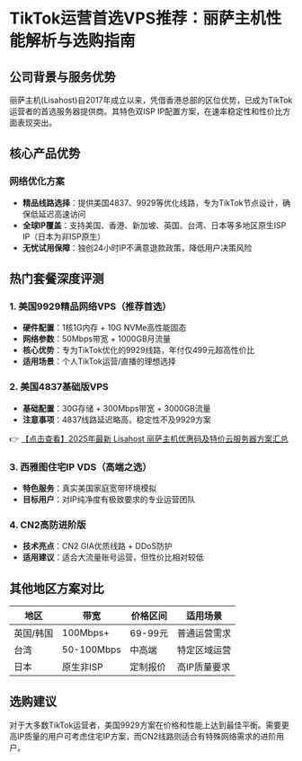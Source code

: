 # TikTok运营首选VPS推荐：丽萨主机性能解析与选购指南

## 公司背景与服务优势

丽萨主机(Lisahost)自2017年成立以来，凭借香港总部的区位优势，已成为TikTok运营者的首选服务器提供商。其特色双ISP IP配置方案，在速率稳定性和性价比方面表现突出。

## 核心产品优势

### 网络优化方案
- **精品线路选择**：提供美国4837、9929等优化线路，专为TikTok节点设计，确保低延迟高速访问
- **全球IP覆盖**：支持美国、香港、新加坡、英国、台湾、日本等多地区原生ISP IP（日本为非ISP原生）
- **无忧试用保障**：独创24小时IP不满意退款政策，降低用户决策风险

## 热门套餐深度评测

### 1. 美国9929精品网络VPS（推荐首选）
- **硬件配置**：1核1G内存 + 10G NVMe高性能固态
- **网络参数**：50Mbps带宽 + 1000GB月流量
- **核心优势**：专为TikTok优化的9929线路，年付仅499元超高性价比
- **适用场景**：个人TikTok运营/直播的理想选择

### 2. 美国4837基础版VPS
- **基础配置**：30G存储 + 300Mbps带宽 + 3000GB流量
- **注意事项**：4837线路延迟略高，稳定性不及9929方案

👉 [【点击查看】2025年最新 Lisahost 丽萨主机优惠码及特价云服务器方案汇总](https://bit.ly/lisazhuji)

### 3. 西雅图住宅IP VDS（高端之选）
- **特色服务**：真实美国家庭宽带环境模拟
- **目标用户**：对IP纯净度有极致要求的专业运营团队

### 4. CN2高防进阶版
- **技术亮点**：CN2 GIA优质线路 + DDoS防护
- **适用建议**：适合大流量账号运营，但性价比相对较低

## 其他地区方案对比

| 地区 | 带宽 | 价格区间 | 适用场景 |
|------|------|---------|----------|
| 英国/韩国 | 100Mbps+ | 69-99元 | 普通运营需求 |
| 台湾 | 50-100Mbps | 中高端 | 特定区域运营 |
| 日本 | 原生非ISP | 定制报价 | 高IP质量要求 |

## 选购建议
对于大多数TikTok运营者，美国9929方案在价格和性能上达到最佳平衡。需要更高IP质量的用户可考虑住宅IP方案，而CN2线路则适合有特殊网络需求的进阶用户。